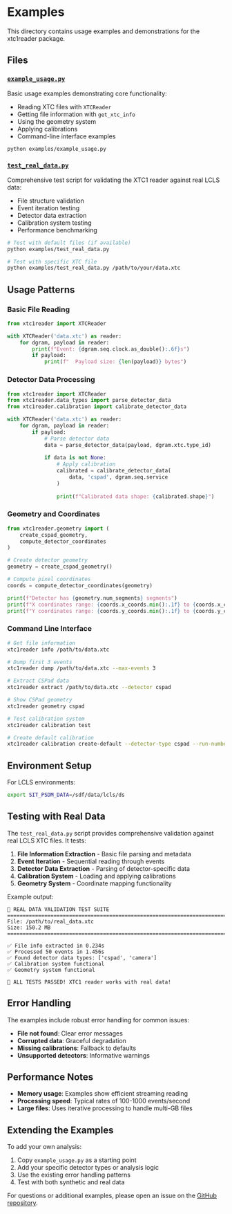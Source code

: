 # Examples

This directory contains usage examples and demonstrations for the xtc1reader package.

## Files

### [`example_usage.py`](example_usage.py)
Basic usage examples demonstrating core functionality:
- Reading XTC files with `XTCReader`
- Getting file information with `get_xtc_info`
- Using the geometry system
- Applying calibrations
- Command-line interface examples

```bash
python examples/example_usage.py
```

### [`test_real_data.py`](test_real_data.py)
Comprehensive test script for validating the XTC1 reader against real LCLS data:
- File structure validation
- Event iteration testing
- Detector data extraction
- Calibration system testing
- Performance benchmarking

```bash
# Test with default files (if available)
python examples/test_real_data.py

# Test with specific XTC file
python examples/test_real_data.py /path/to/your/data.xtc
```

## Usage Patterns

### Basic File Reading

```python
from xtc1reader import XTCReader

with XTCReader('data.xtc') as reader:
    for dgram, payload in reader:
        print(f"Event: {dgram.seq.clock.as_double():.6f}s")
        if payload:
            print(f"  Payload size: {len(payload)} bytes")
```

### Detector Data Processing

```python
from xtc1reader import XTCReader
from xtc1reader.data_types import parse_detector_data
from xtc1reader.calibration import calibrate_detector_data

with XTCReader('data.xtc') as reader:
    for dgram, payload in reader:
        if payload:
            # Parse detector data
            data = parse_detector_data(payload, dgram.xtc.type_id)
            
            if data is not None:
                # Apply calibration
                calibrated = calibrate_detector_data(
                    data, 'cspad', dgram.seq.service
                )
                
                print(f"Calibrated data shape: {calibrated.shape}")
```

### Geometry and Coordinates

```python
from xtc1reader.geometry import (
    create_cspad_geometry, 
    compute_detector_coordinates
)

# Create detector geometry
geometry = create_cspad_geometry()

# Compute pixel coordinates
coords = compute_detector_coordinates(geometry)

print(f"Detector has {geometry.num_segments} segments")
print(f"X coordinates range: {coords.x_coords.min():.1f} to {coords.x_coords.max():.1f} μm")
print(f"Y coordinates range: {coords.y_coords.min():.1f} to {coords.y_coords.max():.1f} μm")
```

### Command Line Interface

```bash
# Get file information
xtc1reader info /path/to/data.xtc

# Dump first 3 events
xtc1reader dump /path/to/data.xtc --max-events 3

# Extract CSPad data
xtc1reader extract /path/to/data.xtc --detector cspad

# Show CSPad geometry
xtc1reader geometry cspad

# Test calibration system
xtc1reader calibration test

# Create default calibration
xtc1reader calibration create-default --detector-type cspad --run-number 100
```

## Environment Setup

For LCLS environments:

```bash
export SIT_PSDM_DATA=/sdf/data/lcls/ds
```

## Testing with Real Data

The `test_real_data.py` script provides comprehensive validation against real LCLS XTC files. It tests:

1. **File Information Extraction** - Basic file parsing and metadata
2. **Event Iteration** - Sequential reading through events
3. **Detector Data Extraction** - Parsing of detector-specific data
4. **Calibration System** - Loading and applying calibrations
5. **Geometry System** - Coordinate mapping functionality

Example output:
```
🎯 REAL DATA VALIDATION TEST SUITE
================================================================================
File: /path/to/real_data.xtc
Size: 150.2 MB
================================================================================

✅ File info extracted in 0.234s
✅ Processed 50 events in 1.456s
✅ Found detector data types: ['cspad', 'camera']
✅ Calibration system functional
✅ Geometry system functional

🎉 ALL TESTS PASSED! XTC1 reader works with real data!
```

## Error Handling

The examples include robust error handling for common issues:

- **File not found**: Clear error messages
- **Corrupted data**: Graceful degradation
- **Missing calibrations**: Fallback to defaults
- **Unsupported detectors**: Informative warnings

## Performance Notes

- **Memory usage**: Examples show efficient streaming reading
- **Processing speed**: Typical rates of 100-1000 events/second
- **Large files**: Uses iterative processing to handle multi-GB files

## Extending the Examples

To add your own analysis:

1. Copy `example_usage.py` as a starting point
2. Add your specific detector types or analysis logic
3. Use the existing error handling patterns
4. Test with both synthetic and real data

For questions or additional examples, please open an issue on the [GitHub repository](https://github.com/carbonscott/min-xtc1-reader).